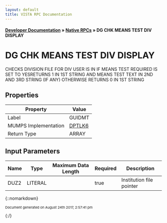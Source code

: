 ```yaml
---
layout: default
title: VISTA RPC Documentation
---
```


#### [Developer Documentation](../index) &#187; [Native RPCs](TableOfContents) &#187; DG CHK MEANS TEST DIV DISPLAY<br/>
# DG CHK MEANS TEST DIV DISPLAY

CHECKS DIVISION FILE FOR DIV USER IS IN IF MEANS TEST REQUIRED IS SET TO YESRETURNS 1 IN 1ST STRING AND MEANS TEST TEXT  IN 2ND AND 3RD STRING (IF ANY) OTHERWISE RETURNS 0 IN 1ST STRING

## Properties

Property | Value
--- | ---
Label | GUIDMT
MUMPS Implementation | [DPTLK6](http://code.osehra.org/dox/Routine_DPTLK6_source.html)
Return Type | ARRAY


## Input Parameters

Name | Type | Maximum Data Length | Required | Description
--- | --- | --- | --- | ---
DUZ2 | LITERAL |  | true | Institution file pointer



{::nomarkdown} <br/><p style="font-size: 11px">Document generated on August 24th 2017, 2:57:41 pm</p>{:/}